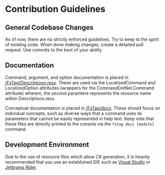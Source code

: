 # Contribution Guidelines

## General Codebase Changes

As of now, there are no strictly enforced guidelines. Try to keep to the spirit
of existing code. When done making changes, create a detailed pull request. Use
commits to the best of your ability

## Documentation

Command, argument, and option documentation is placed in
[/FsTag/Descriptiosn.resx](./FsTag/Descriptions.resx). These are used via the
LocalizedCommand and LocalizedOption attributes (wrappers for the
CommandDotNet.Command attribute) wherein, the second paramtere represents the
resource name within Descriptions.resx.

Conceptual documentation is placed in [/FsTag/docs](./FsTag/docs). These should
focus on individual concepts, such as diverse ways that a command uses its
parameters that cannot be easily represented in help text. Keep note that these
files are directly printed to the console via the `fstag docs [module]` command.

## Development Environment

Due to the use of resource files which allow C# generation, it is heavily
recommended that you use an established IDE such as 
[Visual Studio](https://visualstudio.microsoft.com/downloads/) or 
[Jetbrains Rider](https://www.jetbrains.com/rider/).